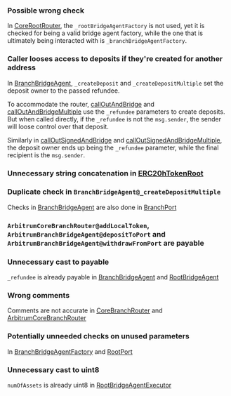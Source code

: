 ### Possible wrong check
In [CoreRootRouter](https://github.com/code-423n4/2023-09-maia/blob/f5ba4de628836b2a29f9b5fff59499690008c463/src/CoreRootRouter.sol#L163), the `_rootBridgeAgentFactory` is not used, yet it is checked for being a valid bridge agent factory, while the one that is ultimately being interacted with is `_branchBridgeAgentFactory`.

### Caller looses access to deposits if they're created for another address
In [BranchBridgeAgent](https://github.com/code-423n4/2023-09-maia/blob/f5ba4de628836b2a29f9b5fff59499690008c463/src/BranchBridgeAgent.sol), `_createDeposit` and `_createDepositMultiple` set the deposit owner to the passed refundee.

To accommodate the router, [callOutAndBridge](https://github.com/code-423n4/2023-09-maia/blob/f5ba4de628836b2a29f9b5fff59499690008c463/src/BranchBridgeAgent.sol#L209) and [callOutAndBridgeMultiple](https://github.com/code-423n4/2023-09-maia/blob/f5ba4de628836b2a29f9b5fff59499690008c463/src/BranchBridgeAgent.sol#L231) use the `_refundee` parameters to create deposits. But when called directly, if the `_refundee` is not the `msg.sender`, the sender will loose control over that deposit.

Similarly in [callOutSignedAndBridge](https://github.com/code-423n4/2023-09-maia/blob/f5ba4de628836b2a29f9b5fff59499690008c463/src/BranchBridgeAgent.sol#L276) and [callOutSignedAndBridgeMultiple](https://github.com/code-423n4/2023-09-maia/blob/f5ba4de628836b2a29f9b5fff59499690008c463/src/BranchBridgeAgent.sol#L306), the deposit owner ends up being the `_refundee` parameter, while the final recipient is the `msg.sender`.


### Unnecessary string concatenation in [ERC20hTokenRoot](https://github.com/code-423n4/2023-09-maia/blob/f5ba4de628836b2a29f9b5fff59499690008c463/src/token/ERC20hTokenRoot.sol#L38)
### Duplicate check in `BranchBridgeAgent@_createDepositMultiple`
Checks in [BranchBridgeAgent](https://github.com/code-423n4/2023-09-maia/blob/main/src/BranchBridgeAgent.sol#L869-L872) are also done in [BranchPort](https://github.com/code-423n4/2023-09-maia/blob/main/src/BranchPort.sol#L299-L302)

### `ArbitrumCoreBranchRouter@addLocalToken`, `ArbitrumBranchBridgeAgent@depositToPort` and `ArbitrumBranchBridgeAgent@withdrawFromPort` are payable

### Unnecessary cast to payable
`_refundee` is already payable in [BranchBridgeAgent](https://github.com/code-423n4/2023-09-maia/blob/f5ba4de628836b2a29f9b5fff59499690008c463/src/BranchBridgeAgent.sol#L774) and [RootBridgeAgent](https://github.com/code-423n4/2023-09-maia/blob/f5ba4de628836b2a29f9b5fff59499690008c463/src/RootBridgeAgent.sol#L944)

### Wrong comments
Comments are not accurate in [CoreBranchRouter](https://github.com/code-423n4/2023-09-maia/blob/f5ba4de628836b2a29f9b5fff59499690008c463/src/CoreBranchRouter.sol#L188) and [ArbitrumCoreBranchRouter](https://github.com/code-423n4/2023-09-maia/blob/f5ba4de628836b2a29f9b5fff59499690008c463/src/ArbitrumCoreBranchRouter.sol#L73)

### Potentially unneeded checks on unused parameters
In [BranchBridgeAgentFactory](https://github.com/code-423n4/2023-09-maia/blob/f5ba4de628836b2a29f9b5fff59499690008c463/src/factories/BranchBridgeAgentFactory.sol#L123C1-L126) and [RootPort](https://github.com/code-423n4/2023-09-maia/blob/f5ba4de628836b2a29f9b5fff59499690008c463/src/RootPort.sol#L544)

### Unnecessary cast to uint8
`numOfAssets` is already uint8 in [RootBridgeAgentExecutor](https://github.com/code-423n4/2023-09-maia/blob/f5ba4de628836b2a29f9b5fff59499690008c463/src/RootBridgeAgentExecutor.sol#L281)
